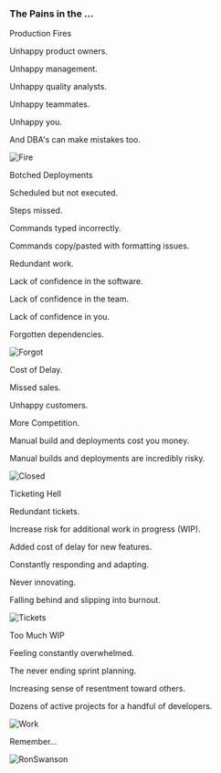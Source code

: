 ### The Pains in the ...
<section data-transition="fade-in slide-out">
    <p class="fragment highlight-red fade-up">Production Fires</p>
</section>
<section data-transition="fade-in slide-out">
    <p class="fragment fade-up">Unhappy product owners.</p>
</section>
<section data-transition="fade-in slide-out">
    <p class="fragment fade-up">Unhappy management.</p>
</section>
<section data-transition="fade-in slide-out">
    <p class="fragment fade-up">Unhappy quality analysts.</p>
</section>
<section data-transition="fade-in slide-out">
    <p class="fragment fade-up">Unhappy teammates.</p>
</section>
<section data-transition="fade-in slide-out">
    <p class="fragment fade-up">Unhappy you.</p>
</section>
<section data-transition="fade-in slide-out">
    <p class="fragment fade-up">And DBA's can make mistakes too.</p>
</section>
<section data-transition="fade-in slide-out">
    <img src="images/slides/pains/fire.gif" class="fragment current-visible" alt="Fire">
</section>

<section data-transition="fade-in slide-out">
    <p class="fragment highlight-red fade-up">Botched Deployments</p>
</section>
<section data-transition="fade-in slide-out">
    <p class="fragment current-visible">Scheduled but not executed.</p>
</section>
<section data-transition="fade-in slide-out">
    <p class="fragment current-visible">Steps missed.</p>
</section>
<section data-transition="fade-in slide-out">
    <p class="fragment current-visible">Commands typed incorrectly.</p>
</section>
<section data-transition="fade-in slide-out">
    <p class="fragment current-visible">Commands copy/pasted with formatting issues.</p>
</section>
<section data-transition="fade-in slide-out">
    <p class="fragment current-visible">Redundant work.</p>
</section>
<section data-transition="fade-in slide-out">
    <p class="fragment current-visible">Lack of confidence in the software.</p>
</section>
<section data-transition="fade-in slide-out">
    <p class="fragment current-visible">Lack of confidence in the team.</p>
</section>
<section data-transition="fade-in slide-out">
    <p class="fragment current-visible">Lack of confidence in you.</p>
</section>
<section data-transition="fade-in slide-out">
    <p class="fragment current-visible">Forgotten dependencies.</p>
</section>
<section data-transition="fade-in slide-out">
    <img src="images/slides/pains/forgot.gif" class="fragment current-visible" alt="Forgot">
</section>

<section data-transition="fade-in slide-out">
    <p class="fragment highlight-red fade-up">Cost of Delay.</p>
</section>
<section data-transition="fade-in slide-out">
    <p class="fragment current-visible">Missed sales.</p>
</section>
<section data-transition="fade-in slide-out">
    <p class="fragment current-visible">Unhappy customers.</p>
</section>
<section data-transition="fade-in slide-out">
    <p class="fragment current-visible">More Competition.</p>
</section>
<section data-transition="fade-in slide-out">
    <p class="fragment current-visible">Manual build and deployments cost you money.</p>
</section>
<section data-transition="fade-in slide-out">
    <p class="fragment current-visible">Manual builds and deployments are incredibly risky.</p>
</section>
<section data-transition="fade-in slide-out">
    <img src="images/slides/pains/closed.gif" class="fragment current-visible" alt="Closed">
</section>

<section data-transition="fade-in slide-out">
    <p class="fragment highlight-red fade-up">Ticketing Hell</p>
</section>
<section data-transition="fade-in slide-out">
    <p class="fragment current-visible">Redundant tickets.</p>
</section>
<section data-transition="fade-in slide-out">
    <p class="fragment current-visible">Increase risk for additional work in progress (WIP).</p>
</section>
<section data-transition="fade-in slide-out">
    <p class="fragment current-visible">Added cost of delay for new features.</p>    
</section>
<section data-transition="fade-in slide-out">
    <p class="fragment current-visible">Constantly responding and adapting.</p>
</section>
<section data-transition="fade-in slide-out">
    <p class="fragment current-visible">Never innovating.</p>
</section>
<section data-transition="fade-in slide-out">
    <p class="fragment current-visible">Falling behind and slipping into burnout.</p>
</section>
<section data-transition="fade-in slide-out">
    <img src="images/slides/pains/tickets.gif" class="fragment current-visible" alt="Tickets">
</section>

<section data-transition="fade-in slide-out">
    <p class="fragment highlight-red fade-up">Too Much WIP</p>
</section>
<section data-transition="fade-in slide-out">
    <p class="fragment current-visible">Feeling constantly overwhelmed.</p>
</section>
<section data-transition="fade-in slide-out">
    <p class="fragment current-visible">The never ending sprint planning.</p>
</section>
<section data-transition="fade-in slide-out">
    <p class="fragment current-visible">Increasing sense of resentment toward others.</p>
</section>
<section data-transition="fade-in slide-out">
    <p class="fragment fade-up">Dozens of active projects for a handful of developers.</p>
</section>
<section data-transition="fade-in slide-out">
    <img src="images/slides/pains/work.gif" class="fragment current-visible" alt="Work">
</section>

<section data-transition="fade-in slide-out">
    <p class="fragment highlight-red fade-up">Remember...</p>
</section>
<section data-transition="fade-in slide-out">
    <img src="images/slides/pains/ron-swanson.gif" class="fragment current-visible" alt="RonSwanson">
</section>
